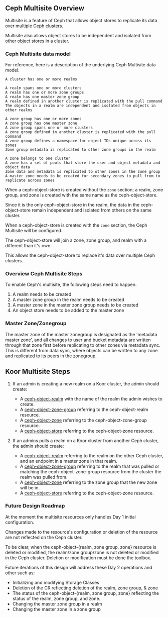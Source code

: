 ## Ceph Multisite Overview

Multisite is a feature of Ceph that allows object stores to replicate its data over multiple Ceph clusters.

Multisite also allows object stores to be independent and isolated from other object stores in a cluster.

### Ceph Multisite data model

For reference, here is a description of the underlying Ceph Multisite data model.

```
A cluster has one or more realms

A realm spans one or more clusters
A realm has one or more zone groups
A realm has one master zone group
A realm defined in another cluster is replicated with the pull command
The objects in a realm are independent and isolated from objects in other realms

A zone group has one or more zones
A zone group has one master zone
A zone group spans one or more clusters
A zone group defined in another cluster is replicated with the pull command
A zone group defines a namespace for object IDs unique across its zones
Zone group metadata is replicated to other zone groups in the realm

A zone belongs to one cluster
A zone has a set of pools that store the user and object metadata and object data
Zone data and metadata is replicated to other zones in the zone group
A master zone needs to be created for secondary zones to pull from to replicate across zones
```

When a ceph-object-store is created without the `zone` section; a realm, zone group, and zone is created with the same name as the ceph-object-store.

Since it is the only ceph-object-store in the realm, the data in the ceph-object-store remain independent and isolated from others on the same cluster.

When a ceph-object-store is created with the `zone` section, the Ceph Multisite will be configured.

The ceph-object-store will join a zone, zone group, and realm with a different than it's own.

This allows the ceph-object-store to replace it's data over multiple Ceph clusters.

### Overview Ceph Multisite Steps
To enable Ceph's multisite, the following steps need to happen.

1. A realm needs to be created
2. A master zone group in the realm needs to be created
3. A master zone in the master zone group needs to be created
4. An object store needs to be added to the master zone

### Master Zone/Zonegroup
The master zone of the master zonegroup is designated as the 'metadata master zone', and all changes to user and bucket metadata are written through that zone first before replicating to other zones via metadata sync. This is different from data sync, where objects can be written to any zone and replicated to its peers in the zonegroup.

## Koor Multisite Steps

1. If an admin is creating a new realm on a Koor cluster, the admin should create:

    - A [ceph-object-realm](/design/ceph/object/realm.md) with the name of the realm the admin wishes to create.
    - A [ceph-object-zone-group](/design/ceph/object/zone-group.md) referring to the ceph-object-realm resource.
    - A [ceph-object-zone](/design/ceph/object/zone.md) referring to the ceph-object-zone-group resource.
    - A [ceph-object-store](/design/ceph/object/store.md) referring to the ceph-object-zone resource.

 2. If an admins pulls a realm on a Koor cluster from another Ceph cluster, the admin should create:

    - A [ceph-object-realm](/design/ceph/object/realm.md) referring to the realm on the other Ceph cluster, and an endpoint in a master zone in that realm.
    - A [ceph-object-zone-group](/design/ceph/object/zone-group.md) referring to the realm that was pulled or matching the ceph-object-zone-group resource from the cluster the realm was pulled from.
    - A [ceph-object-zone](/design/ceph/object/zone.md) referring to the zone group that the new zone will be in.
    - A [ceph-object-store](/design/ceph/object/store.md) referring to the ceph-object-zone resource.

### Future Design Roadmap

At the moment the multisite resources only handles Day 1 initial configuration.

Changes made to the resource's configuration or deletion of the resource are not reflected on the Ceph cluster.

To be clear, when the ceph-object-{realm, zone group, zone} resource is deleted or modified, the realm/zone group/zone is not deleted or modified in the Ceph cluster. Deletion or modification must be done the toolbox.

Future iterations of this design will address these Day 2 operations and other such as:

- Initializing and modifying Storage Classes
- Deletion of the CR reflecting deletion of the realm, zone group, & zone
- The status of the ceph-object-{realm, zone group, zone} reflecting the status of the realm, zone group, and zone.
- Changing the master zone group in a realm
- Changing the master zone in a zone group
